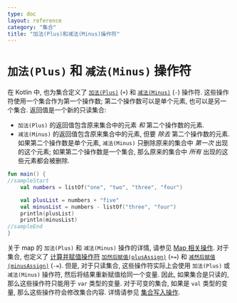 ```yaml
---
type: doc
layout: reference
category: "集合"
title: "加法(Plus)和减法(Minus)操作符"
---
```


# `加法(Plus)` 和 `减法(Minus)` 操作符

在 Kotlin 中, 也为集合定义了 [`加法(Plus)`](/api/latest/jvm/stdlib/kotlin.collections/plus.html) (`+`) 和 [`减法(Minus)`](/api/latest/jvm/stdlib/kotlin.collections/minus.html) (`-`) 操作符.
这些操作符使用一个集合作为第一个操作数; 第二个操作数可以是单个元素, 也可以是另一个集合.
返回值是一个新的只读集合:

* `加法(Plus)` 的返回值包含原来集合中的元素 _和_ 第二个操作数的元素.
* `减法(Minus)` 的返回值包含原来集合中的元素, 但要 _除去_ 第二个操作数的元素.
   如果第二个操作数是单个元素, `减法(Minus)` 只删除原来的集合中 _第一次_ 出现的这个元素; 如果第二个操作数是一个集合, 那么原来的集合中 _所有_ 出现的这些元素都会被删除.

<div class="sample" markdown="1" theme="idea" data-min-compiler-version="1.3">

```kotlin
fun main() {
//sampleStart
    val numbers = listOf("one", "two", "three", "four")

    val plusList = numbers + "five"
    val minusList = numbers - listOf("three", "four")
    println(plusList)
    println(minusList)
//sampleEnd
}
```
</div>

关于 map 的 `加法(Plus)` 和 `减法(Minus)` 操作的详情, 请参见 [Map 相关操作](map-operations.html).
对于集合, 也定义了 [计算并赋值操作符](operator-overloading.html#assignments) [`加然后赋值(plusAssign)`](/api/latest/jvm/stdlib/kotlin.collections/plus-assign.html) (`+=`) 和 [`减然后赋值(minusAssign)`](/api/latest/jvm/stdlib/kotlin.collections/minus-assign.html) (`-=`).
但是, 对于只读集合, 这些操作符实际上会使用 `加法(Plus)` 或 `减法(Minus)` 操作符, 然后将结果重新赋值给同一个变量.
因此, 如果集合是只读的, 那么这些操作符只能用于 `var` 类型的变量.
对于可变的集合, 如果是 `val` 类型的变量, 那么这些操作符会修改集合内容. 详情请参见 [集合写入操作](collection-write.html).
